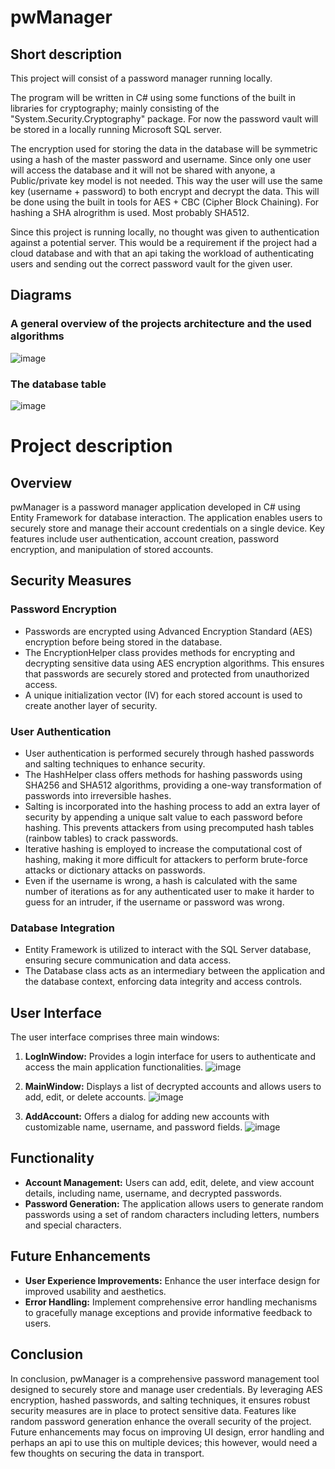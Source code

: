 # pwManager

## Short description
This project will consist of a password manager running locally. 

The program will be written in C# using some functions of the built in libraries for cryptography; mainly consisting of the "System.Security.Cryptography" package. 
For now the password vault will be stored in a locally running Microsoft SQL server. 

The encryption used for storing the data in the database will be symmetric using a hash of the master password and username. 
Since only one user will access the database and it will not be shared with anyone, a Public/private key model is not needed. 
This way the user will use the same key (username + password) to both encrypt and decrypt the data. This will be done using the built in tools for AES + CBC (Cipher Block Chaining).
For hashing a SHA alrogrithm is used. Most probably SHA512. 

Since this project is running locally, no thought was given to authentication against a potential server. 
This would be a requirement if the project had a cloud database and with that an api taking the workload of authenticating users and sending out the correct password vault for the given user. 


## Diagrams
### A general overview of the projects architecture and the used algorithms 

![image](https://github.com/Denny-1998/pwManager/assets/89900734/77a6a937-be69-4ad4-862d-7a84e2e51358)

### The database table 

![image](https://github.com/Denny-1998/pwManager/assets/89900734/2b303088-c358-465e-aa17-ae45ab9beb29)


# Project description

## Overview
pwManager is a password manager application developed in C# using Entity Framework for database interaction. The application enables users to securely store and manage their account credentials on a single device. Key features include user authentication, account creation, password encryption, and manipulation of stored accounts.

## Security Measures
### Password Encryption
- Passwords are encrypted using Advanced Encryption Standard (AES) encryption before being stored in the database.
- The EncryptionHelper class provides methods for encrypting and decrypting sensitive data using AES encryption algorithms. This ensures that passwords are securely stored and protected from unauthorized access.
- A unique initialization vector (IV) for each stored account is used to create another layer of security.  

### User Authentication
- User authentication is performed securely through hashed passwords and salting techniques to enhance security.
- The HashHelper class offers methods for hashing passwords using SHA256 and SHA512 algorithms, providing a one-way transformation of passwords into irreversible hashes.
- Salting is incorporated into the hashing process to add an extra layer of security by appending a unique salt value to each password before hashing. This prevents attackers from using precomputed hash tables (rainbow tables) to crack passwords.
- Iterative hashing is employed to increase the computational cost of hashing, making it more difficult for attackers to perform brute-force attacks or dictionary attacks on passwords.
- Even if the username is wrong, a hash is calculated with the same number of iterations as for any authenticated user to make it harder to guess for an intruder, if the username or password was wrong. 

### Database Integration
- Entity Framework is utilized to interact with the SQL Server database, ensuring secure communication and data access.
- The Database class acts as an intermediary between the application and the database context, enforcing data integrity and access controls.

## User Interface
The user interface comprises three main windows:
1. **LogInWindow:** Provides a login interface for users to authenticate and access the main application functionalities. ![image](https://github.com/Denny-1998/pwManager/assets/89900734/0b87a307-8971-4a51-939d-d414e06b2e18)

2. **MainWindow:** Displays a list of decrypted accounts and allows users to add, edit, or delete accounts. ![image](https://github.com/Denny-1998/pwManager/assets/89900734/f516a3b8-00cf-43ff-acc9-88612f101245)

3. **AddAccount:** Offers a dialog for adding new accounts with customizable name, username, and password fields. ![image](https://github.com/Denny-1998/pwManager/assets/89900734/a8fc1631-6ed0-4ce6-b155-ae703c3cdb3b)


## Functionality
- **Account Management:** Users can add, edit, delete, and view account details, including name, username, and decrypted passwords.
- **Password Generation:** The application allows users to generate random passwords using a set of random characters including letters, numbers and special characters.

## Future Enhancements
- **User Experience Improvements:** Enhance the user interface design for improved usability and aesthetics.
- **Error Handling:** Implement comprehensive error handling mechanisms to gracefully manage exceptions and provide informative feedback to users.

## Conclusion
In conclusion, pwManager is a comprehensive password management tool designed to securely store and manage user credentials. By leveraging AES encryption, hashed passwords, and salting techniques, it ensures robust security measures are in place to protect sensitive data. Features like random password generation enhance the overall security of the project. Future enhancements may focus on improving UI design, error handling and perhaps an api to use this on multiple devices; this however, would need a few thoughts on securing the data in transport. 
